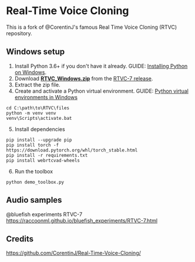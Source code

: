 # Real-Time Voice Cloning

This is a fork of @CorentinJ's famous Real Time Voice Cloning (RTVC) repository.

## Windows setup
1. Install Python 3.6+ if you don't have it already. GUIDE: [Installing Python on Windows](https://www.patreon.com/posts/guide-install-in-59934677).
2. Download [**RTVC_Windows.zip**](https://github.com/raccoonML/Real-Time-Voice-Cloning/releases/download/RTVC-7/RTVC_Windows.zip) from the [RTVC-7 release](https://github.com/raccoonML/Real-Time-Voice-Cloning/releases/tag/RTVC-7).
3. Extract the zip file.
4. Create and activate a Python virtual environment. GUIDE: [Python virtual environments in Windows](https://www.patreon.com/posts/guide-python-in-59936054)
```
cd C:\path\to\RTVC\files
python -m venv venv
venv\Scripts\activate.bat
```
5. Install dependencies
```
pip install --upgrade pip
pip install torch -f https://download.pytorch.org/whl/torch_stable.html
pip install -r requirements.txt
pip install webrtcvad-wheels
```
6. Run the toolbox
```
python demo_toolbox.py
```

## Audio samples
@bluefish experiments RTVC-7<br>
https://raccoonml.github.io/bluefish_experiments/RTVC-7.html

## Credits
https://github.com/CorentinJ/Real-Time-Voice-Cloning/
